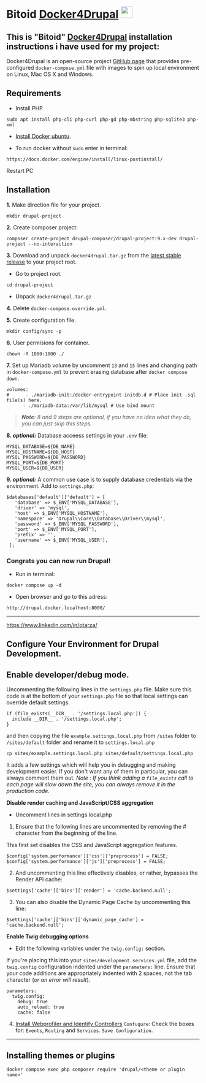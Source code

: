 # Bitoid [Docker4Drupal](https://github.com/wodby/docker4drupal) <a href="https://github.com/wodby/docker4drupal"><img src="https://seeklogo.com/images/D/drupal-logo-AD2AF3310E-seeklogo.com.png" width="30"></a>
## This is "Bitoid" [Docker4Drupal](https://github.com/wodby/docker4drupal) installation instructions i have used for my project:

Docker4Drupal is an open-source project [GitHub page](https://github.com/wodby/docker4drupal) that provides pre-configured `docker-compose.yml` file with images to spin up local environment on Linux, Mac OS X and Windows.

## Requirements ##
* Install PHP
```
sudo apt install php-cli php-curl php-gd php-mbstring php-sqlite3 php-xml
```

* [Install Docker ubuntu](https://docs.docker.com/engine/install/ubuntu/).

* To run docker without `sudo` enter in terminal:
```
https://docs.docker.com/engine/install/linux-postinstall/
```
Restart PC 

## Installation ##

**1.** Make direction file for your project.
```
mkdir drupal-project
```

**2.** Create composer project:
```
composer create-project drupal-composer/drupal-project:9.x-dev drupal-project --no-interaction
```

**3.** Download and unpack `docker4drupal.tar.gz` from the [latest stable release](https://github.com/wodby/docker4drupal/releases) to your project root.
* Go to project root.
```
cd drupal-project
```
* Unpack `docker4drupal.tar.gz`

**4.** Delete `docker-compose.override.yml`.

**5.** Create configuration file.
```
mkdir config/sync -p
```

**6.** User permisions for container.
```
chown -R 1000:1000 ./
```
**7.** Set up Mariadb volume by uncomment `13` and `15` lines and changing path in `docker-compose.yml` to prevent erasing database after `docker compose down`.
```
volumes:
#      - ./mariadb-init:/docker-entrypoint-initdb.d # Place init .sql file(s) here.
      - ./mariadb-data:/var/lib/mysql # Use bind mount
```
> _**Note**: 8 and 9 steps are optional, if you have no idea what they do, you can just skip this steps._

**8. _optional:_** Database acceess settings in your `.env` file:
```
MYSQL_DATABASE=${DB_NAME}
MYSQL_HOSTNAME=${DB_HOST}
MYSQL_PASSWORD=${DB_PASSWORD}
MYSQL_PORT=${DB_PORT}
MYSQL_USER=${DB_USER}
```
**9. _optional:_** A common use case is to supply database credentials via the environment. Add to `settings.php`:
```
$databases['default']['default'] = [
   'database' => $_ENV['MYSQL_DATABASE'],
   'driver' => 'mysql',
   'host' => $_ENV['MYSQL_HOSTNAME'],
   'namespace' => 'Drupal\\Core\\Database\\Driver\\mysql',
   'password' => $_ENV['MYSQL_PASSWORD'],
   'port' => $_ENV['MYSQL_PORT'],
   'prefix' => '',
   'username' => $_ENV['MYSQL_USER'],
 ];
```


### Congrats you can now run Drupal!
* Run in terminal:
```
docker compose up -d
```

[^Note]: docker compose is newer version of docker-composer.

* Open browser and go to this adress:
 ```
 http://drupal.docker.localhost:8000/
```
---------------------------------------------------------------------------------------------------------------------------------------------------------
https://www.linkedin.com/in/otarza/
## Configure Your Environment for Drupal Development. ##

## Enable developer/debug mode. ##
Uncommenting the following lines in the `settings.php` file. Make sure this code is at the bottom of your `settings.php` file so that local settings can override default settings.
```
if (file_exists(__DIR__ . '/settings.local.php')) {
  include __DIR__ . '/settings.local.php';
}
```
and then copying the file `example.settings.local.php` from `/sites` folder to `/sites/default` folder and rename it to `settings.local.php`
```
cp sites/example.settings.local.php sites/default/settings.local.php
```
It adds a few settings which will help you in debugging and making development easier. If you don't want any of them in particular, you can always comment them out.
_Note : If you think adding a `file_exists` call to each page will slow down the site, you can always remove it in the production code._

 **Disable render caching and JavaScript/CSS aggregation**
* Uncomment lines in settings.local.php
1. Ensure that the following lines are uncommented by removing the # character from the beginning of the line.

This first set disables the CSS and JavaScript aggregation features.
```
$config['system.performance']['css']['preprocess'] = FALSE;
$config['system.performance']['js']['preprocess'] = FALSE;
```
2. And uncommenting this line effectively disables, or rather, bypasses the Render API cache:
```
$settings['cache']['bins']['render'] = 'cache.backend.null';
```
3. You can also disable the Dynamic Page Cache by uncommenting this line:
```
$settings['cache']['bins']['dynamic_page_cache'] = 'cache.backend.null';
```
**Enable Twig debugging options**
* Edit the following variables under the `twig.config:` section.

If you're placing this into your `sites/development.services.yml` file, add the `twig.config` configuration indented under the `parameters:` line. Ensure that your code additions are appropriately indented with 2 spaces, not the tab character (_or an error will result_).
```
parameters:
  twig.config:
    debug: true
    auto_reload: true
    cache: false
```
4. [Install Webprofiler and Identify Controllers](https://www.drupal.org/project/devel)
`Confugure`:
Check the boxes for: `Events`, `Routing` and `Services`.
`Save Configuration`.
---------------------------------------------------------------------------------------------------------------------------------------------------------
## Installing themes or plugins ##
```
docker compose exec php composer require 'drupal/<theme or plugin name>'
```




